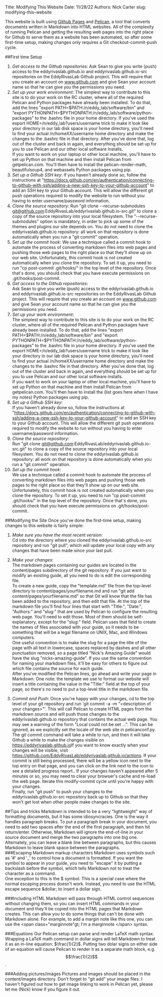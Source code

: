 Title: Modifying This Website
Date: 11/28/22
Authors: Nick Carter
slug: modifying-this-website

This website is built using [Github Pages](https://pages.github.com/) and  [Pelican](https://getpelican.com/), a tool that converts documents written in Markdown into HTML websites.  All of the complexity of running Pelican and getting the resulting web pages into the right place for Github to serve them as a website has been automated, so after some first-time setup, making changes only requires a Git checkout-commit-push cycle.

##First time Setup
1. _Get access to the Github repositories_: Ask Sean to give you write (push) access to the eddyrivaslab.github.io and eddyrivaslab.github.io-src repositories on the EddyRivasLab Github project.  This will require that you create an account on www.github.com and give Sean your account name so that he can give you the permissions you need.  
2. _Set up your work environment_:
The simplest way to contribute to this site is to do your work on the RC cluster, where all of the required Pelican and Python packages have already been installed. To do that, add the lines "export PATH=\$PATH:/n/eddy_lab/software/bin" and 
"export PYTHONPATH=\$PYTHONPATH:/n/eddy_lab/software/python-packages" to the .bashrc file in your home directory. <span class="marginnote">If you've used the export HOME=/n/eddy_lab?users/username trick to make it look like your directory in our lab disk space is your home directory, you'll need to find your actual /n/homeXX/username home directory and make the changes to the .bashrc file in that directory.</span> After you've done that, log out of the cluster and back in again, and everything should be set up for you to use Pelican and our other local software installs.  
If you want to work on your laptop or other local machine, you'll have to set up Python on that machine and then install Pelican from getpelican.com.  You'll then have to install the pelican-render-math, beautifulsoup4, and webassets Python packages using pip.  
4. _Set up a Github SSH key_:  If you haven't already done so, follow the instructions at "https://docs.github.com/en/authentication/connecting-to-github-with-ssh/adding-a-new-ssh-key-to-your-github-account" to add an SSH key to your Github account.  This will allow the different git push operations required to modify the website to run without you having to enter username/password information.  
5. _Clone the source repository_: Run "git clone --recurse-submodules git@github.com:EddyRivasLab/eddyrivaslab.github.io-src.git" to clone a copy of the source repository into your local filesystem.  The "--recurse-submodules" option is mandatory, in order to pick up some of the themes and plugins our site depends on. You do not need to clone the eddyrivaslab.github.io repository: all work on that repository is done automatically when you run a "git commit" operation.  
6. _Set up the commit hook_: We use a technique called a commit hook to automate the process of converting markdown files into web pages and pushing those web pages to the right place so that they'll show up on our web site.  Unfortunately, this commit hook is not created automatically when you clone the repository.  To set it up, you need to run "cp post-commit .git/hooks/" in the top level of the repository.  Once that's done, you should check that you have execute permissions on .git/hooks/post-commit.
1. _Get access to the Github repositories_:  
Ask Sean to give you write (push) access to the eddyrivaslab.github.io and eddyrivaslab.github.io-src repositories on the EddyRivasLab Github project.  This will require that you create an account on www.github.com and give Sean your account name so that he can give you the permissions you need.  
2. _Set up your work environment_:  
The simplest way to contribute to this site is to do your work on the RC cluster, where all of the required Pelican and Python packages have already been installed. To do that, add the lines "export PATH=&dollar;PATH:/n/eddy_lab/software/bin" and 
"export PYTHONPATH=&dollar;PYTHONPATH:/n/eddy_lab/software/python-packages" to the .bashrc file in your home directory. <span class="marginnote">If you've used the export HOME=/n/eddy_lab?users/username trick to make it look like your directory in our lab disk space is your home directory, you'll need to find your actual /n/homeXX/username home directory and make the changes to the .bashrc file in that directory.</span> After you've done that, log out of the cluster and back in again, and everything should be set up for you to use Pelican and our other local software installs.  
If you want to work on your laptop or other local machine, you'll have to set up Python on that machine and then install Pelican from getpelican.com.  You'll then have to install the (list goes here when I have my notes) Python packages using pip.  
4. _Set up a Github SSH key_:   
If you haven't already done so, follow the instructions at "https://docs.github.com/en/authentication/connecting-to-github-with-ssh/adding-a-new-ssh-key-to-your-github-account" to add an SSH key to your Github account.  This will allow the different git push operations required to modify the website to run without you having to enter username/password information.  
5. _Clone the source repository_:  
Run "git clone git@github.com:EddyRivasLab/eddyrivaslab.github.io-src.git" to clone a copy of the source repository into your local filesystem.  You do not need to clone the eddyrivaslab.github.io repository: all work on that repository is done automatically when you run a "git commit" operation.  
6. _Set up the commit hook_:  
We use a technique called a commit hook to automate the process of converting markdown files into web pages and pushing those web pages to the right place so that they'll show up on our web site.  Unfortunately, this commit hook is not created automatically when you clone the repository.  To set it up, you need to run "cp post-commit .git/hooks/" in the top level of the repository.  Once that's done, you should check that you have execute permissions on .git/hooks/post-commit.

##Modifying the Site
Once you've done the first-time setup, making changes to this website is fairly simple:

1. _Make sure you have the most recent version_:  
Cd into the directory where you cloned the eddyrivaslab.github.io-src repository and run "git pull", which will update your local copy with any changes that have been made since your last pull.  
2. _Make your changes_:  
The markdown pages containing our guides are located in the content/pages subdirectory of the git repository.  If you just want to modify an existing guide, all you need to do is edit the corresponding file.  
To create a new guide, copy the "template.md" file from the top-level directory to content/pages/yourfilename.md and run "git add content/pages/yourfilename.md" so that Git will know that the file has been added to the repository, and then edit that file.  At the top of the markdown file you'll find four lines that start with "Title:", "Date:", "Authors:" and "slug:" that are used by Pelican to configure the resulting web page.  You'll need to edit those.  Most of them should be self-explanatory, except for the "slug:" field.  Pelican uses that field to create the names of files associated with your guide, so it needs to be something that will be a legal filename on UNIX, Mac, and Windows computers.  
  One useful convention is to make the slug for a page the title of the page with all text in lowercase, spaces replaced by dashes and all other punctuation removed, so a page titled "Nick's Amazing Guide" would have the slug "nicks-amazing-guide".  If you use the same convention for naming your markdown files, it'll be easy for others to figure out which file contains the source for each guide.  
After you've modified the Pelican lines, go ahead and write your page in Markdown.  One note: the template we use to format our website will insert a title containing the value in the "Title:" field at the top of your page, so there's no need to put a top-level title in the markdown file.  

3. _Commit and Push_: Once you're happy with your changes, cd to the top level of your git repository and run 'git commit -a -m "\<description of your changes\>"'. This will call Pelican to create HTML pages from the markdown source and will push those changes to the eddyrivaslab.github.io repository that contains the actual web page.  You may see a warning of the form "Local could not be set ...".  This can be ignored, as we explicitly set the locale of the web site in pelicanconf.py.  
The git commit command will take a while to run, and then it will take Github a while to make the changes visible on https://eddyrivaslab.github.io<span class="marginnote">If you want to know exactly when your changes will be visible, visit https://github.com/EddyRivasLab/eddyrivaslab.github.io/actions.  If your commit is still being processed, there will be a yellow icon next to the top entry on that page, and you can click on the link next to the icon to see a detailed progress report.</span>.  If your changes haven't appeared after 5 minutes or so, you may need to clear your browser's cache and re-load the web page.  Iterate this modify-commit cycle until you're happy with your changes.  
Finally, run "git push" to push your changes to the eddyrivaslab.github.io-src repository back up to Github so that they won't get lost when other people make changes to the site.  

##Tips and tricks
Markdown is intended to be a very "lightweight" way of formatting documents, but it has some idiosyncracies.  One is the way it handles paragraph breaks.  To put a paragraph break in your document, you need to add two spaces after the end of the first paragraph, and then hit return/enter.  Otherwise, Markdown will ignore the end-of-line in your source document and merge the two paragraphs into one big one.  
Alternately, you can leave a blank line between paragraphs, but this causes Markdown to leave blank space between the paragraphs.  
###Escaping Markdown markup characters
Markdown uses symbols such as '\#' and '\_' to control how a document is formatted.  If you want the symbol to appear in your guide, you need to "escape" it by putting a backslash before the symbol, which tells Markdown not to treat the character as a command.  
One exception to this is the &dollar; symbol.  This is a special case where the normal escaping process doesn't work.  Instead, you need to use the HTML escape sequence &amp;dollar; to insert a dollar sign.

###Including HTML
Markdown will pass through HTML control sequences without changing them, so you can insert HTML commands in your document and they'll be copied into the HTML pages that Markdown creates.  This can allow you to do some things that can't be done with Markdown alone. <span class="marginnote">For example, to add a margin note like this one, you can use the &lt;span class="marginnote"gt; I'm a marginnote &lt;/span&gt; syntax.</span>

###Equations
Our Pelican setup can parse and render LaTeX math syntax.  Wrapping a LaTeX math command in dollar signs will tell Markdown to treat it as an in-line equation: $\frac{1}{2}$. Putting two dolar signs on either side of an equation will cause Pelican to render it as a separate math block, e.g. $$\frac{1}{2}$$.

###Adding pictures/images
Pictures and images should be placed in the content/images directory.  Don't forget to "git add" your image files.  I haven't figured out how to get image linking to work in Pelican yet, please let me (Nick) know if you figure it out.



